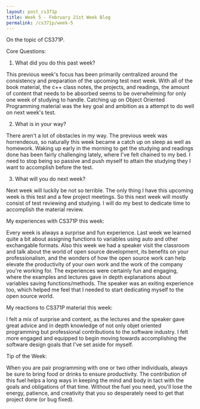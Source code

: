 ```yaml
---
layout: post_cs371p
title: Week 5 - February 21st Week Blog
permalink: /cs371p/week-5
---
```


On the topic of CS371P.

Core Questions:

1. What did you do this past week?

This previous week's focus has been primarily centralized around the consistency and preparation of the upcoming test next week. With all of the book material, the c++ class notes, the projects, and readings, the amount of content that needs to be absorbed seems to be overwhelming for only one week of studying to handle. Catching up on Object Oriented Programming material was the key goal and ambition as a attempt to do well on next week's test.

2. What is in your way?

There aren't a lot of obstacles in my way. The previous week was horrendeous, so naturally this week became a catch up on sleep as well as homework. Waking up early in the morning to get the studying and readings done has been fairly challenging lately, where I've felt chained to my bed. I need to stop being so passive and push myself to attain the studying they I want to accomplish before the test.

3. What will you do next week?

Next week will luckily be not so terrible. The only thing I have this upcoming week is this test and a few project meetings. So this next week will mostly consist of test reviewing and studying. I will do my best to dedicate time to accomplish the material review.


My experiences with CS371P this week:

Every week is always a surprise and fun experience. Last week we learned quite a bit about assigning functions to variables using auto and other exchangable formats. Also this week we had a speaker visit the classroom and talk about the world of open source development, its benefits on your professionalism, and the wonders of how the open source work can help elevate the productivity of your own work and the work of the company you're working for. The experiences were certainly fun and engaging, where the examples and lectures gave in depth explanations about variables saving functions/methods. The speaker was an exiting experience too, which helped me feel that I needed to start dedicating myself to the open source world.

My reactions to CS371P material this week:

I felt a mix of surprise and content, as the lectures and the speaker gave great advice and in depth knowledge of not only objet oriented programming but professional contributions to the software industry. I felt more engaged and equipped to begin moving towards accomplishing the software design goals that I've set aside for myself.

Tip of the Week:

When you are pair programming with one or two other individuals, always be sure to bring food or drinks to ensure productivity. The contribution of this fuel helps a long ways in keeping the mind and body in tact with the goals and obligations of that time. Without the fuel you need, you'll lose the energy, patience, and creativity that you so desperately need to get that project done (or bug fixed).



